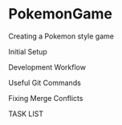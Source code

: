 # PokemonGame
Creating a Pokemon style game

Initial Setup

Development Workflow

Useful Git Commands

Fixing Merge Conflicts

TASK LIST

